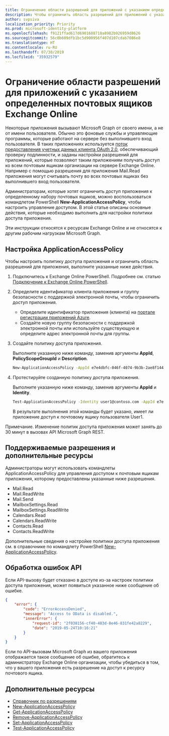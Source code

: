 ```yaml
---
title: Ограничение области разрешений для приложений с указанием определенных почтовых ящиков Exchange Online
description: Чтобы ограничить область разрешений для приложений с указанием определенных почтовых ящиков Exchange Online, потребуется создать политики доступа приложений.
author: svpsiva
localization_priority: Priority
ms.prod: microsoft-identity-platform
ms.openlocfilehash: f9121ffad617d6901688718a8982b926959d8626
ms.sourcegitcommit: 56c0b609dfb1bc5d900956f407d107cdab7086e8
ms.translationtype: HT
ms.contentlocale: ru-RU
ms.lasthandoff: 07/30/2019
ms.locfileid: "35932579"
---
```

# <a name="scoping-application-permissions-to-specific-exchange-online-mailboxes"></a>Ограничение области разрешений для приложений с указанием определенных почтовых ящиков Exchange Online 

Некоторые приложения вызывают Microsoft Graph от своего имени, а не от имени пользователя. Обычно это фоновые службы и управляющие программы, которые работают на сервере без выполнившего вход пользователя. В таких приложениях используется [поток предоставления учетных данных клиента OAuth 2.0](https://docs.microsoft.com/ru-RU/azure/active-directory/develop/v2-oauth2-client-creds-grant-flow), обеспечивающий проверку подлинности, и заданы настройки разрешений для приложений, которые позволяют таким приложениям получать доступ ко всем почтовым ящикам организации на сервере Exchange Online. Например с помощью разрешения для приложения Mail.Read приложения могут считывать почту во всех почтовых ящиках без выполнившего вход пользователя. 

Администраторам, которые хотят ограничить доступ приложения к определенному набору почтовых ящиков, можно воспользоваться командлетом PowerShell **New-ApplicationAccessPolicy**, чтобы настроить управление доступом. В этой статье описаны основные действия, которые необходимо выполнить для настройки политики доступа приложения.

Эти инструкции относятся к ресурсам Exchange Online и не относятся к другим рабочим нагрузкам Microsoft Graph. 

## <a name="configure-applicationaccesspolicy"></a>Настройка ApplicationAccessPolicy

Чтобы настроить политику доступа приложения и ограничить область разрешений для приложения, выполните указанные ниже действия.
1.  Подключитесь к Exchange Online PowerShell. Подробнее см. статью [Подключение к Exchange Online PowerShell](https://docs.microsoft.com/ru-RU/powershell/exchange/exchange-online/connect-to-exchange-online-powershell/connect-to-exchange-online-powershell?view=exchange-ps).

2.  Определите идентификатор клиента приложения и группу безопасности с поддержкой электронной почты, чтобы ограничить доступ приложения.

    - Определите идентификатор приложения (клиента) на [портале регистрации приложений Azure](https://portal.azure.com/#blade/Microsoft_AAD_RegisteredApps/ApplicationsListBlade).
    - Создайте новую группу безопасности с поддержкой электронной почты или используйте существующую и определите адрес электронной почты для группы. 

3.  Создайте политику доступа приложения. 

    Выполните указанную ниже команду, заменив аргументы **AppId**, **PolicyScopeGroupId** и **Description**.
    ```sh 
    New-ApplicationAccessPolicy -AppId e7e4dbfc-046f-4074-9b3b-2ae8f144f59b -PolicyScopeGroupId EvenUsers@contoso.com -AccessRight RestrictAccess -Description "Restrict this app to members of distribution group EvenUsers."
    ```
4.  Протестируйте созданную политику доступа приложения.

    Выполните указанную ниже команду, заменив аргументы **AppId** и **Identity**.
    ```sh
    Test-ApplicationAccessPolicy -Identity user1@contoso.com -AppId e7e4dbfc-046-4074-9b3b-2ae8f144f59b 
    ```
    В результате выполнения этой команды будет указано, имеет ли приложение доступ к почтовому ящику пользователя User1.

Примечание. Изменение политик доступа приложения может занять до 30 минут в вызовах API Microsoft Graph REST.

## <a name="supported-permissions-and-additional-resources"></a>Поддерживаемые разрешения и дополнительные ресурсы
Администраторы могут использовать командлеты ApplicationAccessPolicy для управления доступом к почтовым ящикам приложения, которому предоставлены указанные ниже разрешения. 
- Mail.Read
- Mail.ReadWrite
- Mail.Send
- MailboxSettings.Read  
- MailboxSettings.ReadWrite
- Calendars.Read
- Calendars.ReadWrite
- Contacts.Read
- Contacts.ReadWrite

Дополнительные сведения о настройке политики доступа приложения см. в справочнике по командлету PowerShell [New-ApplicationAccessPolicy](https://docs.microsoft.com/powershell/module/exchange/organization/new-applicationaccesspolicy). 

## <a name="handling-api-errors"></a>Обработка ошибок API
Если API-вызову будет отказано в доступе из-за настроек политики доступа приложения, может появиться указанное ниже сообщение об ошибке. 
```json
{
    "error": {
        "code": "ErrorAccessDenied",
        "message": "Access to OData is disabled.",
        "innerError": {
            "request-id": "2f038156-cf40-403d-8e46-831fe42a8229",
            "date": "2019-05-24T10:16:21"
        }
    }
}
```
Если по API-вызовам Microsoft Graph из вашего приложения отображается такое сообщение об ошибке, обратитесь к администратору Exchange Online организации, чтобы убедиться в том, что у вашего приложения есть разрешение на доступ к ресурсу почтового ящика.



## <a name="see-also"></a>Дополнительные ресурсы

- [Справочник по разрешениям](permissions-reference.md)
- [New-ApplicationAccessPolicy](https://docs.microsoft.com/powershell/module/exchange/organization/new-applicationaccesspolicy)
- [Get-ApplicationAccessPolicy](https://docs.microsoft.com/powershell/module/exchange/organization/get-applicationaccesspolicy)
- [Remove-ApplicationAccessPolicy](https://docs.microsoft.com/powershell/module/exchange/organization/remove-applicationaccesspolicy)
- [Set-ApplicationAccessPolicy](https://docs.microsoft.com/powershell/module/exchange/organization/set-applicationaccesspolicy)
- [Test-ApplicationAccessPolicy](https://docs.microsoft.com/powershell/module/exchange/organization/test-applicationaccesspolicy)
